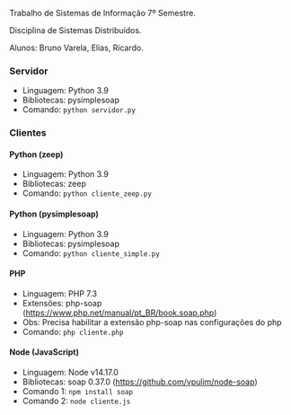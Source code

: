 Trabalho de Sistemas de Informação 7º Semestre.

Disciplina de Sistemas Distribuídos.

Alunos: Bruno Varela, Elias, Ricardo.


### Servidor
- Linguagem: Python 3.9
- Bibliotecas: pysimplesoap
- Comando: ```python servidor.py```


### Clientes

#### Python (zeep)
- Linguagem: Python 3.9
- Bibliotecas: zeep
- Comando: ```python cliente_zeep.py```


#### Python (pysimplesoap)
- Linguagem: Python 3.9
- Bibliotecas: pysimplesoap
- Comando: ```python cliente_simple.py```


#### PHP
- Linguagem: PHP 7.3
- Extensões: php-soap (https://www.php.net/manual/pt_BR/book.soap.php)
- Obs: Precisa habilitar a extensão php-soap nas configurações do php
- Comando: ```php cliente.php```


#### Node (JavaScript)
- Linguagem: Node v14.17.0
- Bibliotecas: soap 0.37.0 (https://github.com/vpulim/node-soap)
- Comando 1: ```npm install soap```
- Comando 2: ```node cliente.js```



